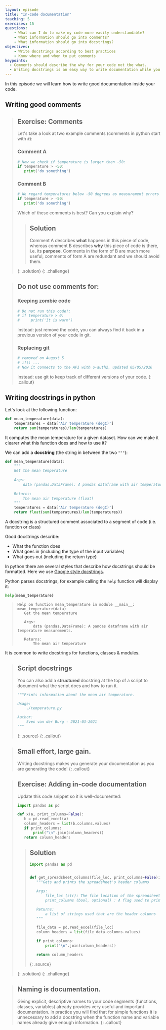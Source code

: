 ```yaml
---
layout: episode
title: "In-code documentation"
teaching: 5
exercises: 15
questions:
    - What can I do to make my code more easily understandable?
    - What information should go into comments?
    - What information should go into docstrings?
objectives:
    - Write docstrings according to best practices
    - Know where and when to put comments
keypoints:
  - Comments should describe the why for your code not the what.
  - Writing docstrings is an easy way to write documentation while you type code.
---
```

In this episode we will learn how to write good documentation inside your code.

## Writing good comments
> ## Exercise: Comments
> Let's take a look at two example comments (comments in python start with `#`):
> 
> ### Comment A
>```python
># Now we check if temperature is larger then -50:
>if temperature > -50:
>    print('do something')
>```
>
> ### Comment B
>```python
># We regard temperatures below -50 degrees as measurement errors
>if temperature > -50:
>    print('do something')
>```
> Which of these comments is best? Can you explain why? 
>
> > ## Solution
> > Comment A describes **what** happens in this piece of code,
> > whereas comment B describes **why** this piece of code is there, i.e. its **purpose**.
> > Comments in the form of B are much more useful, comments of form A are redundant and we should avoid them.
> >  
> {: .solution}
{: .challenge}

> ## Do not use comments for:
> ### Keeping zombie code
> ```python
> # Do not run this code!:
> # if temperature > 0:
> #     print('It is warm')
> ```
> Instead: just remove the code, you can always find it back in a previous version of your code in git.
> 
> ### Replacing git
> ```python
> # removed on August 5
> # if() ...
> # Now it connects to the API with o-auth2, updated 05/05/2016
> ```
> Instead: use git to keep track of different versions of your code.
{: .callout}

## Writing docstrings in python
Let's look at the following function:
```python
def mean_temperature(data):
    temperatures = data['Air temperature (degC)']
    return sum(temperatures)/len(temperatures)
```
It computes the mean temperature for a given dataset.
How can we make it clearer what this function does and how to use it?

We can add a **docstring** (the string in between the two `"""`):
```python
def mean_temperature(data):
    """
    Get the mean temperature
    
    Args:
        data (pandas.DataFrame): A pandas dataframe with air temperature measurements.
    
    Returns:
        The mean air temperature (float)
    """
    temperatures = data['Air temperature (degC)']
    return float(sum(temperatures)/len(temperatures))
```
A docstring is a structured comment associated to a segment of code (i.e. function or class)

Good docstrings describe:
* What the function does
* What goes in (including the type of the input variables)
* What goes out (including the return type)

In python there are several styles that describe how docstrings should be formatted.
Here we use [Google style docstrings](https://sphinxcontrib-napoleon.readthedocs.io/en/latest/example_google.html).

Python parses docstrings, for example calling the `help` function will display it:
```python
help(mean_temperature)
```
>```
>Help on function mean_temperature in module __main__:
>mean_temperature(data)
>    Get the mean temperature
>    
>    Args:
>        data (pandas.DataFrame): A pandas dataframe with air temperature measurements.
>    
>    Returns:
>        The mean air temperature
>```

It is common to write docstrings for functions, classes & modules.

>
> ## Script docstrings
>You can also add a **structured** docstring at the top of a script to document what the script does and how to run it.
> ~~~python
> """Prints information about the mean air temperature.
> 
> Usage:
>     ./temperature.py
>
> Author:
>     Sven van der Burg - 2021-03-2021
> """
> ~~~
> {: .source}
{: .callout}


>
> ## Small effort, large gain.
> Writing docstrings makes you generate your documentation as you are generating the code!
{: .callout}

> ## Exercise: Adding in-code documentation
>
> Update this code snippet so it is well-documented:
>
> ```python
> import pandas as pd
> 
> def x(a, print_columns=False):
>    b = pd.read_excel(a)
>    column_headers = list(b.columns.values)
>    if print_columns:
>        print("\n".join(column_headers))
>    return column_headers
> ```
> > ## Solution
> > ~~~python
> > import pandas as pd
> > 
> > 
> > def get_spreadsheet_columns(file_loc, print_columns=False):
> >    """Gets and prints the spreadsheet's header columns
> >
> >    Args:
> >        file_loc (str): The file location of the spreadsheet
> >        print_columns (bool, optional) : A flag used to print the columns to the console (default is False)
> >
> >    Returns:
> >        a list of strings used that are the header columns
> >    """
> >
> >    file_data = pd.read_excel(file_loc)
> >    column_headers = list(file_data.columns.values)
> >
> >    if print_columns:
> >        print("\n".join(column_headers))
> >
> >    return column_headers
> > ~~~
> > {: .source}
> >
> {: .solution}
{: .challenge}

>
> ## Naming **is** documentation.
> Giving explicit, descriptive names to your code segments (functions, classes, variables) already provides very useful 
> and important documentation. In practice you will find that for simple functions it is unnecessary to add a docstring 
> when the function name and variable names already give enough information. 
{: .callout}
